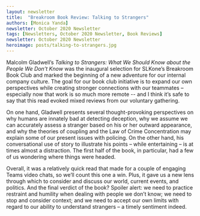 ```yaml
---
layout: newsletter
title:  "Breakroom Book Review: Talking to Strangers"
authors: [Monica Yanda]
newsletter: October 2020 Newsletter
tags: [Newsletters, October 2020 Newsletter, Book Reviews]
newsletter: October 2020 Newsletter
heroimage: posts/talking-to-strangers.jpg
---
```


Malcolm Gladwell’s <i>Talking to Strangers: What We Should Know about the People We Don’t Know</i> was the inaugural selection for SLKone’s Breakroom Book Club and marked the beginning of a new adventure for our internal company culture. The goal for our book club initiative is to expand our own perspectives while creating stronger connections with our teammates – especially now that work is so much more remote -- and I think it’s safe to say that this read evoked mixed reviews from our voluntary gathering.

On one hand, Gladwell presents several thought-provoking perspectives on why humans are innately bad at detecting deception, why we assume we can accurately assess a stranger based on his or her outward appearance, and why the theories of coupling and the Law of Crime Concentration may explain some of our present issues with policing. On the other hand, his conversational use of story to illustrate his points – while entertaining – is at times almost a distraction. The first half of the book, in particular, had a few of us wondering where things were headed.

Overall, it was a relatively quick read that made for a couple of engaging Teams video chats, so we’ll count this one a win. Plus, it gave us a new lens through which to consider and discuss our world, current events, and politics. And the final verdict of the book? Spoiler alert: we need to practice restraint and humility when dealing with people we don’t know; we need to stop and consider context; and we need to accept our own limits with regard to our ability to understand strangers – a timely sentiment indeed.
